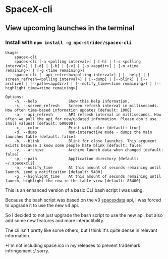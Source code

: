 # SpaceX-cli
## View upcoming launches in the terminal

### Install with `npm install -g npc-strider/spacex-cli`


```
Usage:
    spacex-cli
    spacex-cli [-a <polling interval>] | [-h] | [-s <polling interval>] | [-d] | [-b] | [-v] | [-p <appdir>] | [-n <time remaining>] | [-g <time remaining>]
    spacex-cli [--api_refresh=<polling interval>] | [--help] | [--screen_refresh=<polling interval>] | [--dump] | [--blink] | [--archive] | [--path=<appdir>] | [--notify_time=<time remaining>] | [--highlight_time=<time remaining>]

Options:
    -h, --help              Show this help information.
    -s, --screen_refresh    Screen refresh interval in milliseconds. How often time-based information updates [default: 1000]
    -a, --api_refresh       API refresh interval in milliseconds. How often we poll the api for new/updated information. Please don't use small values! [default: 600000]
    -c, --color             Print with color [default: true]
    -d, --dump              Non-interactive mode - dumps the main launches table [default: false]
    -b, --blink             Blink for close launches. This argument exists because I know some people hate blink [default: false]
    -v, --archive           Archive launch data when changed [default: false]
    -p, --path              Application directory [default: ~/.spacexcli]
    -n, --notify_time       At this amount of seconds remaining until launch, send a notification [default: 5400]
    -g, --highlight_time    At this amount of seconds remaining until launch, highlight the row in the table view [default: 86400]
```
This is an enhanced version of a basic CLI bash script I was using.

Because the bash script was based on the v3 [spacexdata](https://github.com/r-spacex/SpaceX-API) api, I was forced to upgrade it to use the new v4 api. 

So I decided to not just upgrade the bash script to use the new api, but also add some new features and more interactibility. 

The cli isn't pretty like some others, but I think it's quite dense in relevant information.

*I'm not including space.ico in my releases to prevent trademark infringement :/ sorry.
